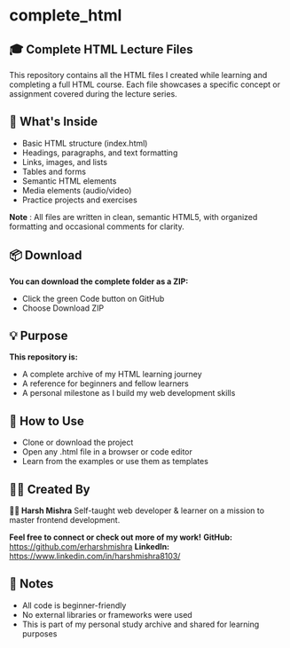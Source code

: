 # complete_html

## 🎓 Complete HTML Lecture Files
This repository contains all the HTML files I created while learning and completing a full HTML course. Each file showcases a specific concept or assignment covered during the lecture series.

## 📁 What's Inside
- Basic HTML structure (index.html)
- Headings, paragraphs, and text formatting
- Links, images, and lists
- Tables and forms
- Semantic HTML elements
- Media elements (audio/video)
- Practice projects and exercises

**Note** : All files are written in clean, semantic HTML5, with organized formatting and occasional comments for clarity.

## 📦 Download
**You can download the complete folder as a ZIP:**
- Click the green Code button on GitHub
- Choose Download ZIP
  
## 💡 Purpose
**This repository is:**
- A complete archive of my HTML learning journey
- A reference for beginners and fellow learners
- A personal milestone as I build my web development skills

## 🧠 How to Use
- Clone or download the project
- Open any .html file in a browser or code editor
- Learn from the examples or use them as templates

## 🙋‍♂️ Created By
**👨‍💻 Harsh Mishra**
Self-taught web developer & learner on a mission to master frontend development.

**Feel free to connect or check out more of my work!**
**GitHub:** https://github.com/erharshmishra
**LinkedIn:** https://www.linkedin.com/in/harshmishra8103/


## 📝 Notes
- All code is beginner-friendly
- No external libraries or frameworks were used
- This is part of my personal study archive and shared for learning purposes
